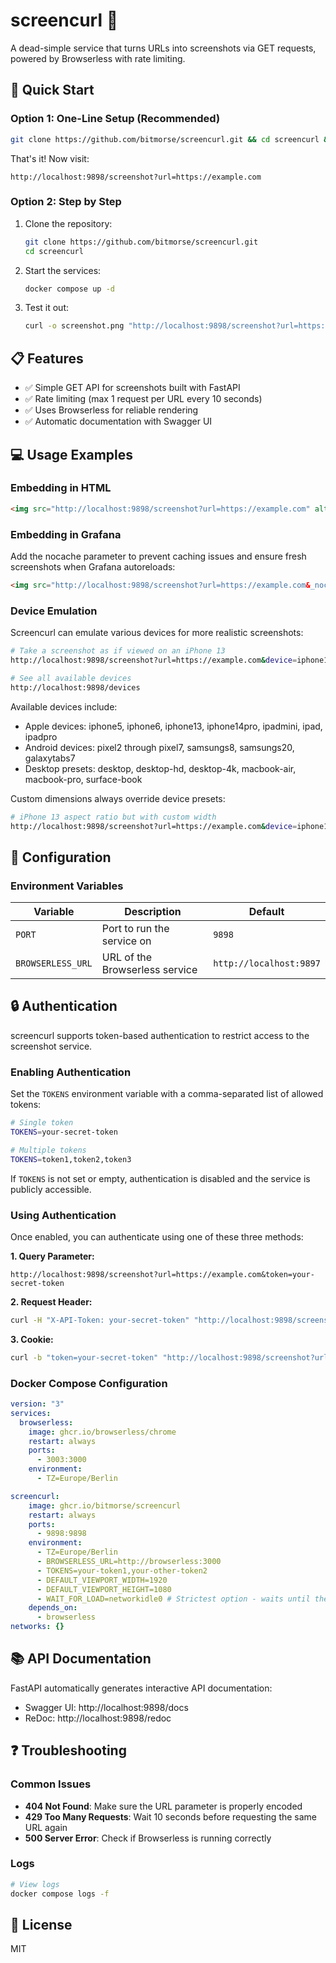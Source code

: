 # screencurl 📸

A dead-simple service that turns URLs into screenshots via GET requests, powered by Browserless with rate limiting.

## 🚀 Quick Start

### Option 1: One-Line Setup (Recommended)

```bash
git clone https://github.com/bitmorse/screencurl.git && cd screencurl && docker compose up -d
```

That's it! Now visit:
```
http://localhost:9898/screenshot?url=https://example.com
```

### Option 2: Step by Step

1. Clone the repository:
   ```bash
   git clone https://github.com/bitmorse/screencurl.git
   cd screencurl
   ```

2. Start the services:
   ```bash
   docker compose up -d
   ```

3. Test it out:
   ```bash
   curl -o screenshot.png "http://localhost:9898/screenshot?url=https://example.com"
   ```

## 📋 Features

- ✅ Simple GET API for screenshots built with FastAPI
- ✅ Rate limiting (max 1 request per URL every 10 seconds)
- ✅ Uses Browserless for reliable rendering
- ✅ Automatic documentation with Swagger UI

## 💻 Usage Examples

### Embedding in HTML

```html
<img src="http://localhost:9898/screenshot?url=https://example.com" alt="Website Screenshot" />
```

### Embedding in Grafana

Add the nocache parameter to prevent caching issues and ensure fresh screenshots when Grafana autoreloads:

```html
<img src="http://localhost:9898/screenshot?url=https://example.com&_nocache=${__from}" alt="Website Screenshot" />
```

### Device Emulation

Screencurl can emulate various devices for more realistic screenshots:

```bash
# Take a screenshot as if viewed on an iPhone 13
http://localhost:9898/screenshot?url=https://example.com&device=iphone13

# See all available devices
http://localhost:9898/devices
```

Available devices include:
- Apple devices: iphone5, iphone6, iphone13, iphone14pro, ipadmini, ipad, ipadpro
- Android devices: pixel2 through pixel7, samsungs8, samsungs20, galaxytabs7
- Desktop presets: desktop, desktop-hd, desktop-4k, macbook-air, macbook-pro, surface-book

Custom dimensions always override device presets:
```bash
# iPhone 13 aspect ratio but with custom width
http://localhost:9898/screenshot?url=https://example.com&device=iphone13&width=500
```

## 🔧 Configuration

### Environment Variables

| Variable | Description | Default |
|----------|-------------|---------|
| `PORT` | Port to run the service on | `9898` |
| `BROWSERLESS_URL` | URL of the Browserless service | `http://localhost:9897` |

## 🔒 Authentication

screencurl supports token-based authentication to restrict access to the screenshot service.

### Enabling Authentication

Set the `TOKENS` environment variable with a comma-separated list of allowed tokens:

```bash
# Single token
TOKENS=your-secret-token

# Multiple tokens
TOKENS=token1,token2,token3
```

If `TOKENS` is not set or empty, authentication is disabled and the service is publicly accessible.

### Using Authentication

Once enabled, you can authenticate using one of these three methods:

**1. Query Parameter:**
```
http://localhost:9898/screenshot?url=https://example.com&token=your-secret-token
```

**2. Request Header:**
```bash
curl -H "X-API-Token: your-secret-token" "http://localhost:9898/screenshot?url=https://example.com"
```

**3. Cookie:**
```bash
curl -b "token=your-secret-token" "http://localhost:9898/screenshot?url=https://example.com"
```

### Docker Compose Configuration

```yaml
version: "3"
services:
  browserless:
    image: ghcr.io/browserless/chrome
    restart: always
    ports:
      - 3003:3000
    environment:
      - TZ=Europe/Berlin

screencurl:
    image: ghcr.io/bitmorse/screencurl
    restart: always
    ports:
      - 9898:9898
    environment:
      - TZ=Europe/Berlin
      - BROWSERLESS_URL=http://browserless:3000
      - TOKENS=your-token1,your-other-token2
      - DEFAULT_VIEWPORT_WIDTH=1920
      - DEFAULT_VIEWPORT_HEIGHT=1080
      - WAIT_FOR_LOAD=networkidle0 # Strictest option - waits until there are 0 network connections for 500ms
    depends_on:
      - browserless
networks: {}

```

## 📚 API Documentation

FastAPI automatically generates interactive API documentation:

- Swagger UI: http://localhost:9898/docs
- ReDoc: http://localhost:9898/redoc

## ❓ Troubleshooting

### Common Issues

- **404 Not Found**: Make sure the URL parameter is properly encoded
- **429 Too Many Requests**: Wait 10 seconds before requesting the same URL again
- **500 Server Error**: Check if Browserless is running correctly

### Logs

```bash
# View logs
docker compose logs -f
```


## 📄 License

MIT

